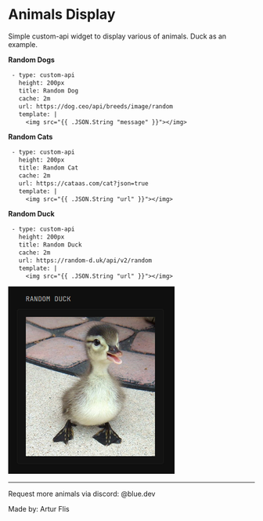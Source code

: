 # Animals Display
Simple custom-api widget to display various of animals. Duck as an example. 

**Random Dogs**
```
 - type: custom-api
   height: 200px
   title: Random Dog
   cache: 2m
   url: https://dog.ceo/api/breeds/image/random
   template: |
     <img src="{{ .JSON.String "message" }}"></img>
```
**Random Cats**
```
 - type: custom-api
   height: 200px
   title: Random Cat
   cache: 2m
   url: https://cataas.com/cat?json=true
   template: |
     <img src="{{ .JSON.String "url" }}"></img>
```
**Random Duck**
```
 - type: custom-api
   height: 200px
   title: Random Duck
   cache: 2m
   url: https://random-d.uk/api/v2/random
   template: |
     <img src="{{ .JSON.String "url" }}"></img>
```
<img src="preview.png">
<hr>
Request more animals via discord: @blue.dev

Made by: Artur Flis
